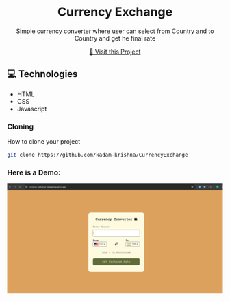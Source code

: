                      
<h1 align="center" style="font-weight: bold;">Currency Exchange </h1>


<p align="center">Simple currency converter where user can select from Country and to Country and get he final rate</p>


<p align="center">
<a href="https://currency-exchange-omega-bay.vercel.app/">📱 Visit this Project</a>
</p>
 
<h2 id="technologies">💻 Technologies</h2>

- HTML
- CSS
- Javascript
 
<h3>Cloning</h3>

How to clone your project

```bash
git clone https://github.com/kadam-krishna/CurrencyExchange
```

<h3>Here is a Demo:</h3>
<img src="https://github.com/kadam-krishna/CurrencyExchange/blob/main/CurrExc_SS.png"></img>
